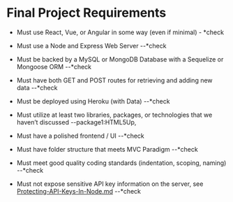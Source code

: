 # Final Project Requirements

* Must use React, Vue, or Angular in some way (even if minimal) - *check

* Must use a Node and Express Web Server --*check

* Must be backed by a MySQL or MongoDB Database with a Sequelize or Mongoose ORM  --*check

* Must have both GET and POST routes for retrieving and adding new data --*check

* Must be deployed using Heroku (with Data) --*check

* Must utilize at least two libraries, packages, or technologies that we haven’t discussed  --package1:HTML5Up, 

* Must have a polished frontend / UI --*check

* Must have folder structure that meets MVC Paradigm --*check

* Must meet good quality coding standards (indentation, scoping, naming) --*check

* Must not expose sensitive API key information on the server, see [Protecting-API-Keys-In-Node.md](../../../../01-Class-Content/10-nodejs/03-Supplemental/Protecting-API-Keys-In-Node.md) --*check
